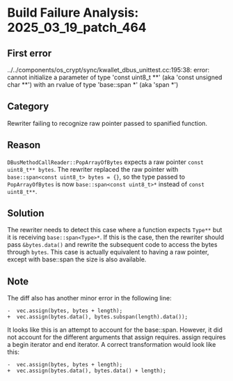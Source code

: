 # Build Failure Analysis: 2025_03_19_patch_464

## First error
../../components/os_crypt/sync/kwallet_dbus_unittest.cc:195:38: error: cannot initialize a parameter of type 'const uint8_t **' (aka 'const unsigned char **') with an rvalue of type 'base::span<const uint8_t> *' (aka 'span<const unsigned char> *')

## Category
Rewriter failing to recognize raw pointer passed to spanified function.

## Reason
`DBusMethodCallReader::PopArrayOfBytes` expects a raw pointer `const uint8_t** bytes`. The rewriter replaced the raw pointer with `base::span<const uint8_t> bytes = {}`, so the type passed to `PopArrayOfBytes` is now `base::span<const uint8_t>*` instead of `const uint8_t**`.

## Solution
The rewriter needs to detect this case where a function expects `Type**` but it is receiving `base::span<Type>*`. If this is the case, then the rewriter should pass `&bytes.data()` and rewrite the subsequent code to access the bytes through `bytes`. This case is actually equivalent to having a raw pointer, except with base::span the size is also available.

## Note
The diff also has another minor error in the following line:

```
-  vec.assign(bytes, bytes + length);
+  vec.assign(bytes.data(), bytes.subspan(length).data());
```

It looks like this is an attempt to account for the base::span. However, it did not account for the different arguments that assign requires. assign requires a begin iterator and end iterator. A correct transformation would look like this:

```
-  vec.assign(bytes, bytes + length);
+  vec.assign(bytes.data(), bytes.data() + length);
